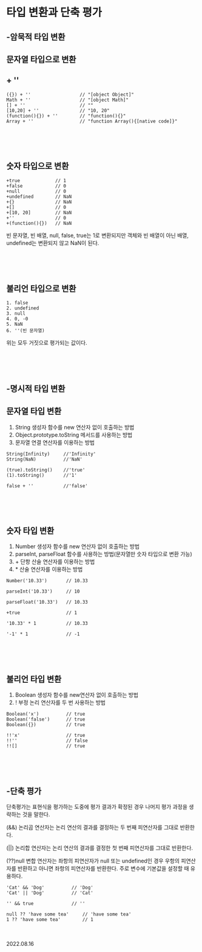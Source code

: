 # 타입 변환과 단축 평가

## -암묵적 타입 변환

## 문자열 타입으로 변환
## \+ ''

```
({}) + ''                  // "[object Object]"
Math + ''                  // "[object Math]"
[] + ''                    // ""
[10,20] + ''               // "10, 20"
(function(){}) + ''        // "function(){}"
Array + ''                 // "function Array(){[native code]}"
```

<br/><br/><br/>

## 숫자 타입으로 변환

```
+true             // 1
+false            // 0
+null             // 0
+undefined        // NaN
+{}               // NaN
+[]               // 0
+[10, 20]         // NaN
+''               // 0
+(function(){})   // NaN
```
빈 문자열, 빈 배열, null, false, true는 1로 변환되지만 객체와 빈 배열이 아닌 배열, undefined는 변환되지 않고 NaN이 된다.

<br/><br/><br/>

## 불리언 타입으로 변환

```
1. false
2. undefined
3. null
4. 0, -0
5. NaN
6. ''(빈 문자열)
```
위는 모두 거짓으로 평가되는 값이다.

<br/><br/><br/>

## -명시적 타입 변환

## 문자열 타입 변환
1. String 생성자 함수를 new 연산자 없이 호출하는 방법
2. Object.prototype.toString 메서드를 사용하는 방법
3. 문자열 연결 연산자를 이용하는 방법
```
String(Infinity)     //'Infinity'
String(NaN)          //'NaN'

(true).toString()    //'true'
(1).toString()       //'1'

false + ''           //'false'
```

<br/><br/><br/>

## 숫자 타입 변환
1. Number 생성자 함수를 new 연산자 없이 호출하는 방법
2. parseInt, parseFloat 함수를 사용하는 방법(문자열만 숫자 타입으로 변환 가능)
3. \+ 단항 산술 연산자를 이용하는 방법
4. \* 산술 연산자를 이용하는 방법
```
Number('10.33')       // 10.33

parseInt('10.33')     // 10

parseFloat('10.33')   // 10.33

+true                 // 1

'10.33' * 1           // 10.33

'-1' * 1              // -1
```


<br/><br/><br/>

## 불리언 타입 변환
1. Boolean 생성자 함수를 new연산자 없이 호출하는 방법
2. ! 부정 논리 연산자를 두 번 사용하는 방법
```
Boolean('x')          // true
Boolean('false')      // true
Boolean({})           // true

!!'x'                 // true
!!''                  // false
!![]                  // true
```

<br/><br/><br/>

## -단축 평가

단축평가는 표현식을 평가하는 도중에 평가 결과가 확정된 경우 나머지 평가 과정을 생략하는 것을 말한다.

(&&) 논리곱 연산자는 논리 연산의 결과를 결정하는 두 번째 피연산자를 그대로 반환한다.

(||) 논리합 연산자는 논리 연산의 결과를 결정한 첫 번째 피연산자를 그대로 반환한다.

(??)null 변합 연산자는 좌항의 피연산자가 null 또는 undefined인 경우 우항의 피연산자를 반환하고 아니면 좌항의 피연산자를 반환한다. 주로 변수에 기본값을 설정할 때 유용하다.
```
'Cat' && 'Dog'          // 'Dog'
'Cat' || 'Dog'          // 'Cat'

'' && true              // ''

null ?? 'have some tea'     // 'have some tea'
1 ?? 'have some tea'        // 1
```

<br/><br/>
2022.08.16